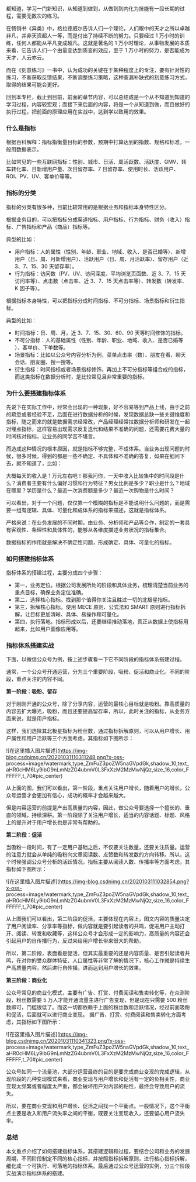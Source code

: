 都知道，学习一门新知识，从知道到做到，从做到到内化为技能有一段长期的过程，需要无数次的练习。

在畅销书《异类》中，格拉德威尔告诉人们一个理论，人们眼中的天才之所以卓越非凡，并非天资超人一等，而是付出了持续不断的努力。只要经过 1
万小时的训练，任何人都能从平凡变成超凡。这就是著名的 1 万小时理论，从事物发展的本质来看，它告诉人们一个由量变达到质变的效应，至于 1
万小时的努力，是否能成为天才，人云亦云。

而在《刻意练习》一书中，认为成功的关键在于某种程度上的专注，要有针对性的练习，不断获取反馈结果，不断调整练习策略，这种查漏补缺式的刻意练习方式，取得的结果可能会更好。

回到本专栏，截止到目前，前面的章节内容，可以总结成是一个从不知道到知道的学习过程，内容较宏观；而接下来后面的内容，将是一个从知道到做，而且做好的执行过程，把前面的原理应用在实战中，达到学以致用的效果。

### 什么是指标

根据百科解释：指标指衡量目标的参数，预期中打算达到的指数、规格和标准，一般用数据表示。

比如常见的一些互联网指标：性别、城市、日活、周活跃数、活跃度、GMV、转车转化率、日新增用户量、次日留存率、7
日留存率、使用时长、活跃用户、ROI、PV、UV、客单价等等。

### 指标的分类

指标的分类有很多种，目前比较常用的是根据业务和指标本身特性区分。

根据业务目的，可以把指标分成渠道指标、用户指标、行为指标、财务（收入）指标、广告指标和产品（商品）指标等。

典型的比如：

  * 用户指标：人的属性（性别、年龄、职业、地域、收入、是否已婚等）、新增用户（日、周、月新增用户）、活跃用户（日、周、月活跃率）、留存用户（近 3、7、15、30 天留存率）。
  * 行为指标：访问数（PV、UV、访问深度、平均浏览页面数、近 3、7、15 天访问率等）、点击数（点击率、近 3、7、15 天点击率等）、转发数（转发率、K 因子等）。

根据指标本身特性，可以把指标分成时间指标、不可分指标、场景指标和衍生指标。

典型的比如：

  * 时间指标：日、周、月，近 3、7、15、30、60、90 天等时间修饰的指标。
  * 不可分指标：人的基础属性（性别、年龄、职业、地域、收入、是否已婚等 ）、客单价、下单数等。
  * 场景指标：比如以公众号内容分析为例，菜单点击率（数）、朋友在看、聊天会话、朋友圈、搜一搜等。
  * 衍生指标：时间指标或者场景指标修饰，再加上不可分指标等组合成的指标，而这类指标在数据分析时，是比较常见且非常重要的指标。

### 为什么要搭建指标体系

先说下在实际工作中，经常会出现的一种现象，好不容易等到产品上线，由于之前的疏忽或者经验不足，后面在进行数据分析的时候，发现数据总缺一些关键维度和指标，随之而来的就是数据需求经常改，产品经理经常拉数据分析师和研发在一起对埋点指标，这样容易出现需求反复迭代和结果不准确的问题，还需要花费大量的时间核对指标，让业务的同学苦不堪言。

而造成这种情况的根本原因，就是指标不够完整，不成体系。当业务出现问题的时候，很多时候，得到的都是一些不确定、不具体和不准确的答复，如果在细问下去，就不知道了，比如：

大概每天的收入是 1
万元左右吧！那我问你，一天中收入比较集中的时间段是什么？消费者主要有什么偏好习惯和行为特征？男女比例是多少？职业是什么？地域在哪里？学历是什么？最近一次消费额是多少？最近一次购物是什么时间？

可以看出，对于一个问题，仅仅靠一个模糊的指标是不能说明什么问题的，而是需要一组有逻辑、具体、可量化和成体系的指标来描述，这就是指标体系。

严格来说：在业务发展的不同时期，由业务、分析师和产品等合作，制定的一套具有客观性、条理性和具体性的，能够从各维度描述业务状况的指标集合。

数据指标的作用就是解决不确定性问题，形成确定、具体、可量化的指标。

### 如何搭建指标体系

指标体系的搭建过程，主要分成四个步骤：

  * 第一，业务定位。根据公司发展所处的阶段和具体业务，梳理清楚当前业务的重点目标，确保业务定位准确。
  * 第二，选择核心指标。找到那个值得你关注且胜过一切的北极星指标。
  * 第三，拆解核心指标。使用 MECE 原则、公式法和 SMART 原则进行指标拆解，让目标更加清晰、具体、易操作和可量化。
  * 第四，执行落地。指标形成以后，还要继续推动落地，真正从数据上使指标用起来，比如用户画像应用等。

### 指标体系搭建实战

下面，以微信公众号为例，按上述步骤看一下它不同阶段的指标体系搭建过程。

通常，一个公众号开通运营，分为三个重要阶段，吸粉、促活和商业化。不同的阶段，重点关注的内容不同。

**第一阶段：吸粉、留存**

对于刚刚开通的公众号，除了分享内容，运营的最核心目标就是吸粉。靠高质量的内容去扩大曝光，吸粉，而且还要提高留存率，所以，此时关注的指标，从业务方面来说，就是用户指标。

这样，我们选择其北极星指标为粉丝数，通过指标拆解原则，可以从用户增长、用户属性和用户活跃等三个方面考虑，其指标如下图所示：

![在这里插入图片描述](https://img-blog.csdnimg.cn/20201031110311248.png?x-oss-
process=image/watermark,type_ZmFuZ3poZW5naGVpdGk,shadow_10,text_aHR0cHM6Ly9ibG9nLmNzZG4ubmV0L3FxXzM2MzMwNjQz,size_16,color_FFFFFF,t_70#pic_center)

从上面的图，我们可以看出，第一阶段，重点关注用户增长，随着用户的增长，公众号运营才会更加有信心，成功的概率才会越来越大。

但是内容运营的前提是产出高质量的内容，因此，做公众号要选择一个擅长的、垂直的领域，持续深耕。第一阶段除了关注用户增长，适当的内容话题、标题、风格上的提升对于用户增长也是非常有帮助的。

**第二阶段：促活**

当吸粉一段时间，有了一定用户基础之后，不仅要关注数量，还要关注质量。运营的注意力就会从单纯的吸粉向文章阅读数、点赞数和转发数的方向转移。所以，这个时候强调公众号分析的活跃情况，指标主要从阅读人数、传播率等方面考虑，其指标如下图所示：

![在这里插入图片描述](https://img-blog.csdnimg.cn/2020103111032854.png?x-oss-
process=image/watermark,type_ZmFuZ3poZW5naGVpdGk,shadow_10,text_aHR0cHM6Ly9ibG9nLmNzZG4ubmV0L3FxXzM2MzMwNjQz,size_16,color_FFFFFF,t_70#pic_center)

从上图我们可以看出，第二阶段的促活，主要体现在内容上，图文内容的质量决定了用户阅读率、分享率等指标，做内容就是要引起读者的共鸣，促进用户主动打开、阅读、转发和收藏等，这样公众号才会形成一定的影响力，高质量的内容还会引起用户的自传播行为，反过来给用户增长带来很大的帮助。

所以，第二阶段，表面看是促活，但其实最重要的还是内容质量、是否引起读者共鸣，在对你的受众群体特征、人口属性等非常了解的情况下，核心工作就是持续生产高质量内容，然后进行自传播，进而达到用户增长的效果。

**第三阶段：商业化**

公众号常见的商业化模式，主要有广告、打赏、付费阅读和售卖转化等，在众测阶段，粉丝数需要 5 万人才能开通流量主进行广告变现，但是现在只需要 500
粉丝数即可，门槛很低了。而这一切都依赖于上面的粉丝数和活跃情况，经过前面吸粉和促活，后面就可以进行商业变现。
据广告、打赏、付费阅读和售卖转化方面考虑，其指标如下图所示：

![在这里插入图片描述](https://img-blog.csdnimg.cn/20201031110341323.png?x-oss-
process=image/watermark,type_ZmFuZ3poZW5naGVpdGk,shadow_10,text_aHR0cHM6Ly9ibG9nLmNzZG4ubmV0L3FxXzM2MzMwNjQz,size_16,color_FFFFFF,t_70#pic_center)

公众号如同一个流量池，大部分运营最终的目的是要完成商业变现的完成逻辑，从现阶段的几种变现模式来看，商业变现与用户增长和促活有一定的负相关性，商业变现太频繁或者程度太严重，都会破坏用户对内容的粘性，最终会导致用户的流失。

所以，要在商业变现和用户增长、促活之间找一个平衡点。一般情况下，这个平衡点主要是收入和用户流失率之间的平衡，既要关注变现收入，还要留心用户流失率。

### 总结

本文重点介绍了如何搭建指标体系，其搭建逻辑和过程，要结合公司和业务的发展周期，不同阶段制定不同的核心指标，并按照指标拆解原则，进行核心指标拆解，细化成一个可执行、可落地的指标体系。最后通过公众号运营的实例，分三个阶段实战演示指标体系的搭建。

